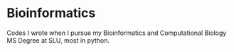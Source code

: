 # Bioinformatics
Codes I wrote when I pursue my Bioinformatics and Computational Biology MS Degree at SLU, most in python.
